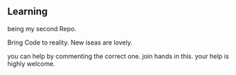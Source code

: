 ## Learning 
being my second Repo.

Bring Code to reality. New iseas are lovely.

you can help by commenting the correct one.
join hands in this. your help is highly welcome.
